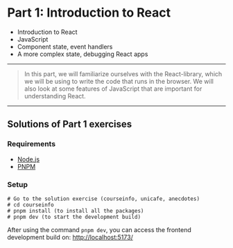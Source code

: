 # Part 1: Introduction to React

- Introduction to React
- JavaScript
- Component state, event handlers
- A more complex state, debugging React apps

---

> In this part, we will familiarize ourselves with the React-library, which we will be using to write the code that runs in the browser. We will also look at some features of JavaScript that are important for understanding React.

---

## Solutions of Part 1 exercises

### Requirements

- [Node.js](https://nodejs.org/en)
- [PNPM](https://pnpm.io/)

### Setup

```shell
# Go to the solution exercise (courseinfo, unicafe, anecdotes)
# cd courseinfo
# pnpm install (to install all the packages)
# pnpm dev (to start the development build)
```

After using the command `pnpm dev`, you can access the frontend development build on: [http://localhost:5173/](http://localhost:5173/)

